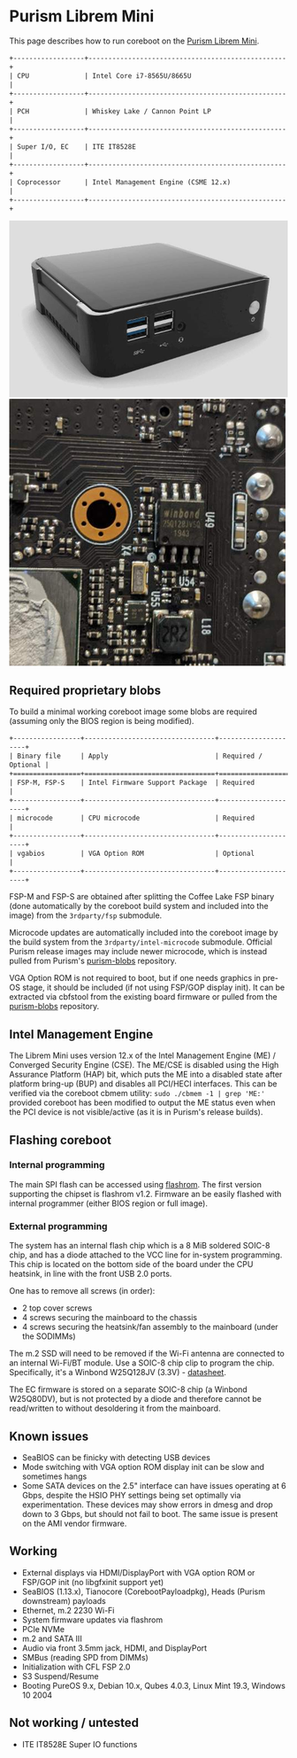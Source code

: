 # Purism Librem Mini

This page describes how to run coreboot on the [Purism Librem Mini].

```eval_rst
+------------------+--------------------------------------------------+
| CPU              | Intel Core i7-8565U/8665U                        |
+------------------+--------------------------------------------------+
| PCH              | Whiskey Lake / Cannon Point LP                   |
+------------------+--------------------------------------------------+
| Super I/O, EC    | ITE IT8528E                                      |
+------------------+--------------------------------------------------+
| Coprocessor      | Intel Management Engine (CSME 12.x)              |
+------------------+--------------------------------------------------+
```

![](librem_mini.jpg)
![](librem_mini_flash.jpg)

## Required proprietary blobs

To build a minimal working coreboot image some blobs are required (assuming
only the BIOS region is being modified).

```eval_rst
+-----------------+---------------------------------+---------------------+
| Binary file     | Apply                           | Required / Optional |
+=================+=================================+=====================+
| FSP-M, FSP-S    | Intel Firmware Support Package  | Required            |
+-----------------+---------------------------------+---------------------+
| microcode       | CPU microcode                   | Required            |
+-----------------+---------------------------------+---------------------+
| vgabios         | VGA Option ROM                  | Optional            |
+-----------------+---------------------------------+---------------------+
```

FSP-M and FSP-S are obtained after splitting the Coffee Lake FSP binary (done
automatically by the coreboot build system and included into the image) from
the `3rdparty/fsp` submodule.

Microcode updates are automatically included into the coreboot image by the build
system from the `3rdparty/intel-microcode` submodule. Official Purism release
images may include newer microcode, which is instead pulled from Purism's
[purism-blobs] repository.

VGA Option ROM is not required to boot, but if one needs graphics in pre-OS
stage, it should be included (if not using FSP/GOP display init). It can
be extracted via cbfstool from the existing board firmware or pulled from
the [purism-blobs] repository.

## Intel Management Engine

The Librem Mini uses version 12.x of the Intel Management Engine (ME) /
Converged Security Engine (CSE). The ME/CSE is disabled using the High
Assurance Platform (HAP) bit, which puts the ME into a disabled state
after platform bring-up (BUP) and disables all PCI/HECI interfaces.
This can be verified via the coreboot cbmem utility:
`sudo ./cbmem -1 | grep 'ME:'`
provided coreboot has been modified to output the ME status even when
the PCI device is not visible/active (as it is in Purism's release builds).

## Flashing coreboot

### Internal programming

The main SPI flash can be accessed using [flashrom]. The first version
supporting the chipset is flashrom v1.2. Firmware an be easily flashed
with internal programmer (either BIOS region or full image).

### External programming

The system has an internal flash chip which is a 8 MiB soldered SOIC-8 chip,
and has a diode attached to the VCC line for in-system programming.
This chip is located on the bottom side of the board under the CPU heatsink,
in line with the front USB 2.0 ports.

One has to remove all screws (in order):

 * 2 top cover screws
 * 4 screws securing the mainboard to the chassis
 * 4 screws securing the heatsink/fan assembly to the mainboard (under the SODIMMs)

The m.2 SSD will need to be removed if the Wi-Fi antenna are connected to
an internal Wi-Fi/BT module. Use a SOIC-8 chip clip to program the chip.
Specifically, it's a Winbond W25Q128JV (3.3V) - [datasheet][W25Q128JV].

The EC firmware is stored on a separate SOIC-8 chip (a Winbond W25Q80DV),
but is not protected by a diode and therefore cannot be read/written to without
desoldering it from the mainboard.

## Known issues

 * SeaBIOS can be finicky with detecting USB devices
 * Mode switching with VGA option ROM display init can be slow and sometimes hangs
 * Some SATA devices on the 2.5" interface can have issues operating at 6 Gbps,
   despite the HSIO PHY settings being set optimally via experimentation. These devices
   may show errors in dmesg and drop down to 3 Gbps, but should not fail to boot.
   The same issue is present on the AMI vendor firmware.

## Working

 * External displays via HDMI/DisplayPort with VGA option ROM or FSP/GOP init
  (no libgfxinit support yet)
 * SeaBIOS (1.13.x), Tianocore (CorebootPayloadpkg), Heads (Purism downstream) payloads
 * Ethernet, m.2 2230 Wi-Fi
 * System firmware updates via flashrom
 * PCIe NVMe
 * m.2 and SATA III
 * Audio via front 3.5mm jack, HDMI, and DisplayPort
 * SMBus (reading SPD from DIMMs)
 * Initialization with CFL FSP 2.0
 * S3 Suspend/Resume
 * Booting PureOS 9.x, Debian 10.x, Qubes 4.0.3, Linux Mint 19.3, Windows 10 2004

## Not working / untested

 * ITE IT8528E Super IO functions


[Purism Librem Mini]: https://puri.sm/products/librem-mini/
[purism-blobs]: https://source.puri.sm/coreboot/purism-blobs
[W25Q128JV]: https://www.winbond.com/resource-files/w25q128jv%20revf%2003272018%20plus.pdf
[flashrom]: https://flashrom.org/Flashrom
